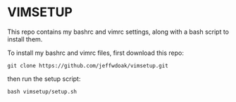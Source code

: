 # VIMSETUP

This repo contains my bashrc and vimrc settings, along with a bash script to 
install them.

To install my bashrc and vimrc files, first download this repo:

`git clone https://github.com/jeffwdoak/vimsetup.git`

then run the setup script:

`bash vimsetup/setup.sh`


